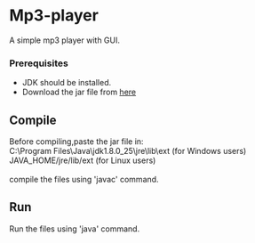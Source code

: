 # Mp3-player
A simple mp3 player with GUI.

### Prerequisites
- JDK should be installed.
- Download the jar file from [here](http://www.javazoom.net/javalayer/sources.html)

## Compile
Before compiling,paste the jar file in:<br />
C:\Program Files\Java\jdk1.8.0_25\jre\lib\ext (for Windows users)<br />
JAVA_HOME/jre/lib/ext (for Linux users)<br /><br />
compile the files using 'javac' command.

## Run
Run the files using 'java' command.


